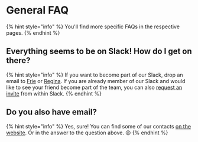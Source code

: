 # General FAQ

{% hint style="info" %}
You'll find more specific FAQs in the respective pages. 
{% endhint %}

## Everything seems to be on Slack! How do I get on there?

{% hint style="info" %}
If you want to become part of our Slack, drop an email to [Frie](mailto:frie.p@correlaid.org) or [Regina](mailto:regina.s@correlaid.org). If you are already member of our Slack and would like to see your friend become part of the team, you can also [request an invite](https://slack.com/intl/en-de/help/articles/201330256-Invite-new-members-to-your-workspace#request-an-invitation) from within Slack. 
{% endhint %}

## Do you also have email? 

{% hint style="info" %}
Yes, sure! You can find some of our contacts [on the website](https://correlaid.org/contact). Or in the answer to the question above. 😉
{% endhint %}

